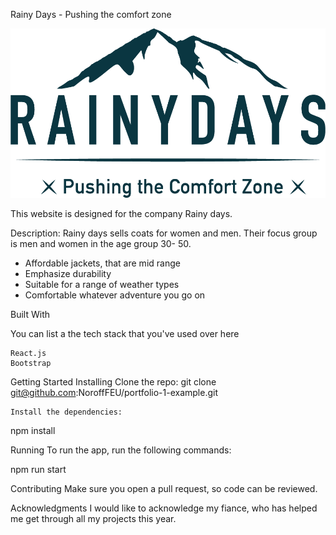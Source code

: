 Rainy Days - Pushing the comfort zone

<img src="/Images/RainyDays_Logo.png">

This website is designed for the company Rainy days.

Description:
Rainy days sells coats for women and men. Their focus group is men and women in the age group 30- 50. 


<ul>
   <li> Affordable jackets, that are mid range  </li>
   <li> Emphasize durability </li>
   <li> Suitable for a range of weather types </li>
   <li> Comfortable whatever adventure you go on</li>
</ul>

Built With

You can list a the tech stack that you've used over here

    React.js
    Bootstrap

Getting Started
Installing
    Clone the repo:
git clone git@github.com:NoroffFEU/portfolio-1-example.git

    Install the dependencies:
npm install

Running
To run the app, run the following commands:

npm run start

Contributing
Make sure you open a pull request, so code can be reviewed. 


Acknowledgments
I would like to acknowledge my fiance, who has helped me get through all my projects this year. 

